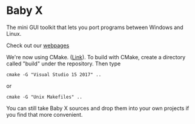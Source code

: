 # Baby X 

The mini GUI toolkit that lets you port programs between Windows
and Linux.
 
Check out our <a href="https://malcolmmclean.github.io/babyx/"> webpages</a>

We're now using CMake. (<a href="https://cmake.org/">Link</a>). To build with CMake, create a directory
called "build" under the repository. Then type

```
cmake -G "Visual Studio 15 2017" ..
```

or

```
cmake -G "Unix Makefiles" ..
```

You can still take Baby X sources and drop them into your own
projects if you find that more convenient.

